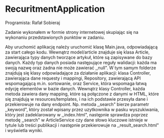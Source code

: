# RecuritmentApplication

Programista: Rafał Sobieraj

Zadanie wykonałem w formie strony internetowej skupiając się na wykonaniu przedstawionych punktów w zadaniu.

Aby uruchomić aplikację należy uruchomić klasę Main.java, odpowiadającą za start całego kodu.
Wewnątrz model/article znajduje się klasa Article, zawierająca typy danych tworzące artykuł, które są zapisywane do bazy danych. 
Każdy typ danych posiada następujące reguły walidacji: każda ma swoją nazwę oraz żadna nie może zawierać ,,null".
W tym samym folderze znajdują się klasy odpowiadające za działanie aplikacji: klasa Controller, zawierająca dane requesty i mappingi,
Repository, zawierającą API wspomagającą m.in. sortowanie, oraz Service, która wspomaga łatwą edycję elementów w bazie danych.
Wewnątrz klasy Controller, każda metoda zawiera dany mapping, które są połączone z danymi w HTML, które się znajdują w resources/templates,
i na ich podstawie przesyła dane i przekierowuje na dany endpoint. Np. metoda ,,search" bierze parametr ,,keyword", który został wpisany przez
uzytkownika w pasku wyszukiwania, który jest zadeklarowany w ,,index.html", następnie sprawdza poprzez metodę ,,search" w ArticleService czy dane słowo kluczowe
istnieje w tytule lub treści publikacji i następnie przekierowuje na ,,result_search.html" i wyświetla wyniki.
